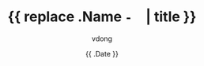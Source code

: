 ---
title: '{{ replace .Name `-` ` ` | title }}'
date: '{{ .Date }}'
draft: true
author: vdong
description: ''
categories:
  - 生活
  - 技术
tags:
  - 日常
  - 折腾
typora-root-url: ..\..\..\static
---